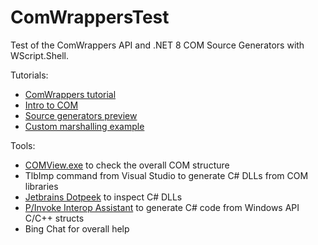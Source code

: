 # ComWrappersTest

Test of the ComWrappers API and .NET 8 COM Source Generators with WScript.Shell.

Tutorials:
- [ComWrappers tutorial](https://github.com/dotnet/samples/tree/main/core/interop/comwrappers/Tutorial)
- [Intro to COM](https://learn.microsoft.com/en-us/windows/win32/com/com-technical-overview)
- [Source generators preview](https://devblogs.microsoft.com/dotnet/announcing-dotnet-8-preview-6/)
- [Custom marshalling example](https://github.com/dotnet/samples/tree/main/core/interop/source-generation/custom-marshalling)

Tools:
- [COMView.exe](https://www.softpedia.com/get/System/System-Info/COMView.shtml) to check the overall COM structure
- TlbImp command from Visual Studio to generate C# DLLs from COM libraries
- [Jetbrains Dotpeek](https://www.jetbrains.com/decompiler/) to inspect C# DLLs
- [P/Invoke Interop Assistant](https://github.com/jaredpar/pinvoke-interop-assistant) to generate C# code from Windows API C/C++ structs
- Bing Chat for overall help